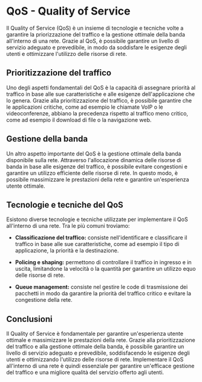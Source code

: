 # QoS - Quality of Service

Il Quality of Service (QoS) è un insieme di tecnologie e tecniche volte a garantire la priorizzazione del traffico e la gestione ottimale della banda all'interno di una rete. Grazie al QoS, è possibile garantire un livello di servizio adeguato e prevedibile, in modo da soddisfare le esigenze degli utenti e ottimizzare l'utilizzo delle risorse di rete.

## Prioritizzazione del traffico

Uno degli aspetti fondamentali del QoS è la capacità di assegnare priorità al traffico in base alle sue caratteristiche e alle esigenze dell'applicazione che lo genera. Grazie alla prioritizzazione del traffico, è possibile garantire che le applicazioni critiche, come ad esempio le chiamate VoIP o le videoconferenze, abbiano la precedenza rispetto al traffico meno critico, come ad esempio il download di file o la navigazione web.

## Gestione della banda

Un altro aspetto importante del QoS è la gestione ottimale della banda disponibile sulla rete. Attraverso l'allocazione dinamica delle risorse di banda in base alle esigenze del traffico, è possibile evitare congestioni e garantire un utilizzo efficiente delle risorse di rete. In questo modo, è possibile massimizzare le prestazioni della rete e garantire un'esperienza utente ottimale.

## Tecnologie e tecniche del QoS

Esistono diverse tecnologie e tecniche utilizzate per implementare il QoS all'interno di una rete. Tra le più comuni troviamo:

- **Classificazione del traffico:** consiste nell'identificare e classificare il traffico in base alle sue caratteristiche, come ad esempio il tipo di applicazione, la priorità e la destinazione.
 
- **Policing e shaping:** permettono di controllare il traffico in ingresso e in uscita, limitandone la velocità o la quantità per garantire un utilizzo equo delle risorse di rete.

- **Queue management:** consiste nel gestire le code di trasmissione dei pacchetti in modo da garantire la priorità del traffico critico e evitare la congestione della rete.

## Conclusioni

Il Quality of Service è fondamentale per garantire un'esperienza utente ottimale e massimizzare le prestazioni della rete. Grazie alla prioritizzazione del traffico e alla gestione ottimale della banda, è possibile garantire un livello di servizio adeguato e prevedibile, soddisfacendo le esigenze degli utenti e ottimizzando l'utilizzo delle risorse di rete. Implementare il QoS all'interno di una rete è quindi essenziale per garantire un'efficace gestione del traffico e una migliore qualità del servizio offerto agli utenti.